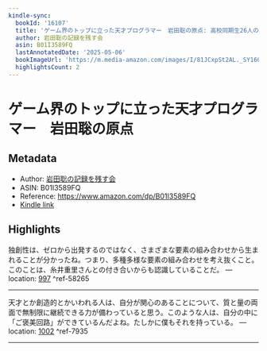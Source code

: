 ```yaml
---
kindle-sync:
  bookId: '16107'
  title: 'ゲーム界のトップに立った天才プログラマー　岩田聡の原点: 高校同期生26人の証言'
  author: 岩田聡の記録を残す会
  asin: B01I3589FQ
  lastAnnotatedDate: '2025-05-06'
  bookImageUrl: 'https://m.media-amazon.com/images/I/81JCxpSt2AL._SY160.jpg'
  highlightsCount: 2
---
```

# ゲーム界のトップに立った天才プログラマー　岩田聡の原点
## Metadata
* Author: [岩田聡の記録を残す会](https://www.amazon.comundefined)
* ASIN: B01I3589FQ
* Reference: https://www.amazon.com/dp/B01I3589FQ
* [Kindle link](kindle://book?action=open&asin=B01I3589FQ)

## Highlights
独創性は、ゼロから出発するのではなく、さまざまな要素の組み合わせから生まれることが分かったね。つまり、多種多様な要素の組み合わせを考え抜くこと。このことは、糸井重里さんとの付き合いからも認識していることだ。 — location: [997](kindle://book?action=open&asin=B01I3589FQ&location=997) ^ref-58265

---
天才とか創造的とかいわれる人は、自分が関心のあることについて、質と量の両面で無制限に継続できる力が備わっていると思う。このような人は、自分の中に「ご褒美回路」ができているんだよね。たしかに僕もそれを持っている。 — location: [1002](kindle://book?action=open&asin=B01I3589FQ&location=1002) ^ref-7935

---
